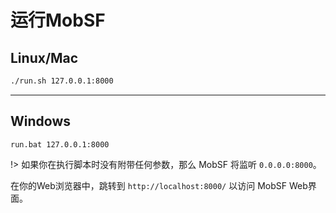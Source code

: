 # 运行MobSF

## Linux/Mac

```bash
./run.sh 127.0.0.1:8000
```

***

## Windows

```batch
run.bat 127.0.0.1:8000
```

!> 如果你在执行脚本时没有附带任何参数，那么 MobSF 将监听 `0.0.0.0:8000`。

在你的Web浏览器中，跳转到 `http://localhost:8000/` 以访问 MobSF Web界面。

